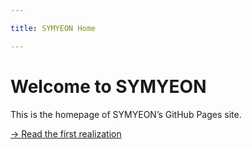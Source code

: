 ```yaml
---

title: SYMYEON Home

---
```


# Welcome to SYMYEON

This is the homepage of SYMYEON’s GitHub Pages site.

[→ Read the first realization](first_realization.md)
